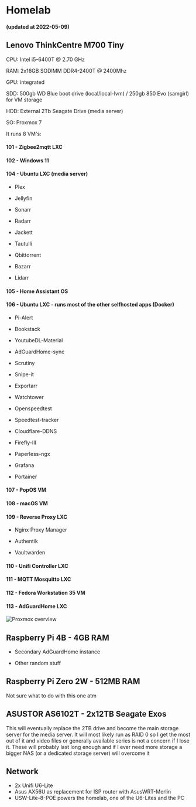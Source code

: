 # Homelab

#### (updated at 2022-05-09)

## Lenovo ThinkCentre M700 Tiny

CPU: Intel i5-6400T @ 2.70 GHz

RAM: 2x16GB SODIMM DDR4-2400T @ 2400Mhz

GPU: integrated

SDD: 500gb WD Blue boot drive (local/local-lvm) / 250gb 850 Evo (samgirl) for VM storage

HDD: External 2Tb Seagate Drive (media server)

SO: Proxmox 7

It runs 8 VM's:

#### 101 - Zigbee2mqtt LXC

#### 102 - Windows 11

#### 104 - Ubuntu LXC (media server)

- Plex

- Jellyfin

- Sonarr

- Radarr

- Jackett

- Tautulli

- Qbittorrent

- Bazarr

- Lidarr

#### 105 - Home Assistant OS

#### 106 - Ubuntu LXC - runs most of the other selfhosted apps (Docker)

- Pi-Alert

- Bookstack

- YoutubeDL-Material

- AdGuardHome-sync

- Scrutiny

- Snipe-it

- Exportarr

- Watchtower

- Openspeedtest

- Speedtest-tracker

- Cloudflare-DDNS

- Firefly-III

- Paperless-ngx

- Grafana

- Portainer

#### 107 - PopOS VM

#### 108 - macOS VM

#### 109 - Reverse Proxy LXC

- Nginx Proxy Manager

- Authentik

- Vaultwarden

#### 110 - Unifi Controller LXC

#### 111 - MQTT Mosquitto LXC

#### 112 - Fedora Workstation 35 VM

#### 113 - AdGuardHome LXC

![Proxmox overview](https://eu2.contabostorage.com/4acdd888060f42c3822d59f568b40046:calcdn/ShareX/2022/05/vivaldi_mzS9yuGHiY.png)

## Raspberry Pi 4B - 4GB RAM

- Secondary AdGuardHome instance

- Other random stuff 

## Raspberry Pi Zero 2W - 512MB RAM

Not sure what to do with this one atm

## ASUSTOR AS6102T - 2x12TB Seagate Exos

This will eventually replace the 2TB drive and become the main storage server for the media server. It will most likely run as RAID 0 so I get the most out of it and video files or generally available series is not a concern if I lose it. These will probably last long enough and if I ever need more storage a bigger NAS (or a dedicated storage server) will overcome it

## Network

- 2x Unifi U6-Lite
- Asus AX56U as replacement for ISP router with AsusWRT-Merlin
- USW-Lite-8-POE powers the homelab, one of the U6-Lites and the PC
